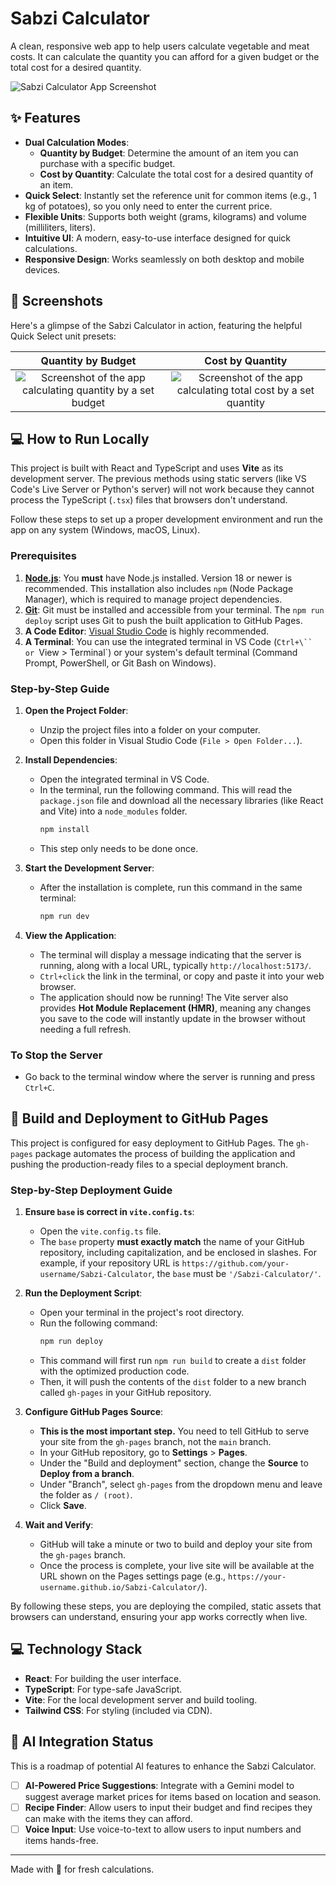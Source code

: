 # Sabzi Calculator

A clean, responsive web app to help users calculate vegetable and meat costs. It can calculate the quantity you can afford for a given budget or the total cost for a desired quantity.

![Sabzi Calculator App Screenshot](https://github.com/user-attachments/assets/543cc39d-5e7a-43c9-80b3-2c1da554d3f9)

## ✨ Features

- **Dual Calculation Modes**:
    - **Quantity by Budget**: Determine the amount of an item you can purchase with a specific budget.
    - **Cost by Quantity**: Calculate the total cost for a desired quantity of an item.
- **Quick Select**: Instantly set the reference unit for common items (e.g., 1 kg of potatoes), so you only need to enter the current price.
- **Flexible Units**: Supports both weight (grams, kilograms) and volume (milliliters, liters).
- **Intuitive UI**: A modern, easy-to-use interface designed for quick calculations.
- **Responsive Design**: Works seamlessly on both desktop and mobile devices.

## 📸 Screenshots

Here's a glimpse of the Sabzi Calculator in action, featuring the helpful Quick Select unit presets:

| Quantity by Budget | Cost by Quantity |
| :---: | :---: |
| ![Screenshot of the app calculating quantity by a set budget](https://github.com/user-attachments/assets/477a67c4-b99a-4044-a37a-c107f3d81f32) | ![Screenshot of the app calculating total cost by a set quantity](https://github.com/user-attachments/assets/b5376a17-4cbc-4559-9778-ecbd7118b756) |

## 💻 How to Run Locally

This project is built with React and TypeScript and uses **Vite** as its development server. The previous methods using static servers (like VS Code's Live Server or Python's server) will not work because they cannot process the TypeScript (`.tsx`) files that browsers don't understand.

Follow these steps to set up a proper development environment and run the app on any system (Windows, macOS, Linux).

### Prerequisites

1.  **[Node.js](https://nodejs.org/en/download/)**: You **must** have Node.js installed. Version 18 or newer is recommended. This installation also includes `npm` (Node Package Manager), which is required to manage project dependencies.
2.  **[Git](https://git-scm.com/downloads/)**: Git must be installed and accessible from your terminal. The `npm run deploy` script uses Git to push the built application to GitHub Pages.
3.  **A Code Editor**: [Visual Studio Code](https://code.visualstudio.com/download) is highly recommended.
4.  **A Terminal**: You can use the integrated terminal in VS Code (`Ctrl+\`` or `View > Terminal`) or your system's default terminal (Command Prompt, PowerShell, or Git Bash on Windows).

### Step-by-Step Guide

1.  **Open the Project Folder**:
    - Unzip the project files into a folder on your computer.
    - Open this folder in Visual Studio Code (`File > Open Folder...`).

2.  **Install Dependencies**:
    - Open the integrated terminal in VS Code.
    - In the terminal, run the following command. This will read the `package.json` file and download all the necessary libraries (like React and Vite) into a `node_modules` folder.
      ```bash
      npm install
      ```
    - This step only needs to be done once.

3.  **Start the Development Server**:
    - After the installation is complete, run this command in the same terminal:
      ```bash
      npm run dev
      ```

4.  **View the Application**:
    - The terminal will display a message indicating that the server is running, along with a local URL, typically `http://localhost:5173/`.
    - `Ctrl+click` the link in the terminal, or copy and paste it into your web browser.
    - The application should now be running! The Vite server also provides **Hot Module Replacement (HMR)**, meaning any changes you save to the code will instantly update in the browser without needing a full refresh.

### To Stop the Server

- Go back to the terminal window where the server is running and press `Ctrl+C`.

## 🚀 Build and Deployment to GitHub Pages

This project is configured for easy deployment to GitHub Pages. The `gh-pages` package automates the process of building the application and pushing the production-ready files to a special deployment branch.

### Step-by-Step Deployment Guide

1.  **Ensure `base` is correct in `vite.config.ts`**:
    - Open the `vite.config.ts` file.
    - The `base` property **must exactly match** the name of your GitHub repository, including capitalization, and be enclosed in slashes. For example, if your repository URL is `https://github.com/your-username/Sabzi-Calculator`, the `base` must be `'/Sabzi-Calculator/'`.

2.  **Run the Deployment Script**:
    - Open your terminal in the project's root directory.
    - Run the following command:
      ```bash
      npm run deploy
      ```
    - This command will first run `npm run build` to create a `dist` folder with the optimized production code.
    - Then, it will push the contents of the `dist` folder to a new branch called `gh-pages` in your GitHub repository.

3.  **Configure GitHub Pages Source**:
    - **This is the most important step.** You need to tell GitHub to serve your site from the `gh-pages` branch, not the `main` branch.
    - In your GitHub repository, go to **Settings** > **Pages**.
    - Under the "Build and deployment" section, change the **Source** to **Deploy from a branch**.
    - Under "Branch", select `gh-pages` from the dropdown menu and leave the folder as `/ (root)`.
    - Click **Save**.

4.  **Wait and Verify**:
    - GitHub will take a minute or two to build and deploy your site from the `gh-pages` branch.
    - Once the process is complete, your live site will be available at the URL shown on the Pages settings page (e.g., `https://your-username.github.io/Sabzi-Calculator/`).

By following these steps, you are deploying the compiled, static assets that browsers can understand, ensuring your app works correctly when live.

## 💻 Technology Stack

- **React**: For building the user interface.
- **TypeScript**: For type-safe JavaScript.
- **Vite**: For the local development server and build tooling.
- **Tailwind CSS**: For styling (included via CDN).

## 🤖 AI Integration Status

This is a roadmap of potential AI features to enhance the Sabzi Calculator.

- [ ] **AI-Powered Price Suggestions**: Integrate with a Gemini model to suggest average market prices for items based on location and season.
- [ ] **Recipe Finder**: Allow users to input their budget and find recipes they can make with the items they can afford.
- [ ] **Voice Input**: Use voice-to-text to allow users to input numbers and items hands-free.

---

Made with 💚 for fresh calculations.